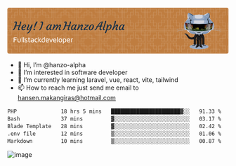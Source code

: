 ![Header](./github-header-image.png)

- 👋 Hi, I’m @hanzo-alpha
- 👀 I’m interested in software developer
- 🌱 I’m currently learning laravel, vue, react, vite, tailwind
- 📫 How to reach me just send me email to hansen.makangiras@hotmail.com 

<!---
hanzo-alpha/hanzo-alpha is a ✨ special ✨ repository because its `README.md` (this file) appears on your GitHub profile.
You can click the Preview link to take a look at your changes.
--->

<!--START_SECTION:waka-->

```txt
PHP              18 hrs 5 mins   ██████████████████████▓░░   91.33 %
Bash             37 mins         ▓░░░░░░░░░░░░░░░░░░░░░░░░   03.17 %
Blade Template   28 mins         ▓░░░░░░░░░░░░░░░░░░░░░░░░   02.42 %
.env file        12 mins         ▒░░░░░░░░░░░░░░░░░░░░░░░░   01.06 %
Markdown         10 mins         ▒░░░░░░░░░░░░░░░░░░░░░░░░   00.87 %
```

<!--END_SECTION:waka-->

![image](https://github.com/hanzo-alpha/hanzo-alpha/assets/111342797/c4bd2977-6123-4017-8652-6e166259b484)

